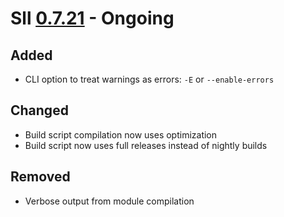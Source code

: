 # Sll [0.7.21] - Ongoing

## Added

- CLI option to treat warnings as errors: `-E` or `--enable-errors`

## Changed

- Build script compilation now uses optimization
- Build script now uses full releases instead of nightly builds

## Removed

- Verbose output from module compilation

[0.7.21]: https://github.com/sl-lang/sll/compare/sll-v0.7.20...main

